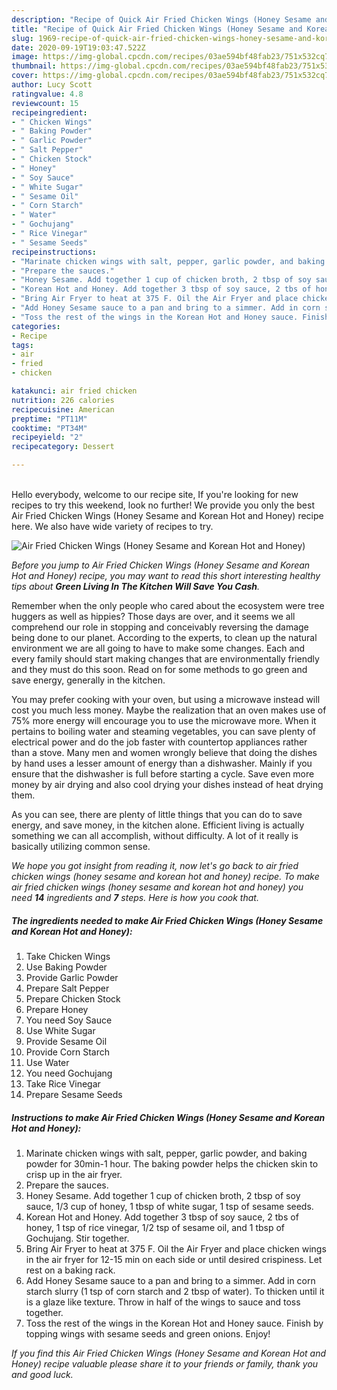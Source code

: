 ```yaml
---
description: "Recipe of Quick Air Fried Chicken Wings (Honey Sesame and Korean Hot and Honey)"
title: "Recipe of Quick Air Fried Chicken Wings (Honey Sesame and Korean Hot and Honey)"
slug: 1969-recipe-of-quick-air-fried-chicken-wings-honey-sesame-and-korean-hot-and-honey
date: 2020-09-19T19:03:47.522Z
image: https://img-global.cpcdn.com/recipes/03ae594bf48fab23/751x532cq70/air-fried-chicken-wings-honey-sesame-and-korean-hot-and-honey-recipe-main-photo.jpg
thumbnail: https://img-global.cpcdn.com/recipes/03ae594bf48fab23/751x532cq70/air-fried-chicken-wings-honey-sesame-and-korean-hot-and-honey-recipe-main-photo.jpg
cover: https://img-global.cpcdn.com/recipes/03ae594bf48fab23/751x532cq70/air-fried-chicken-wings-honey-sesame-and-korean-hot-and-honey-recipe-main-photo.jpg
author: Lucy Scott
ratingvalue: 4.8
reviewcount: 15
recipeingredient:
- " Chicken Wings"
- " Baking Powder"
- " Garlic Powder"
- " Salt Pepper"
- " Chicken Stock"
- " Honey"
- " Soy Sauce"
- " White Sugar"
- " Sesame Oil"
- " Corn Starch"
- " Water"
- " Gochujang"
- " Rice Vinegar"
- " Sesame Seeds"
recipeinstructions:
- "Marinate chicken wings with salt, pepper, garlic powder, and baking powder for 30min-1 hour. The baking powder helps the chicken skin to crisp up in the air fryer."
- "Prepare the sauces."
- "Honey Sesame. Add together 1 cup of chicken broth, 2 tbsp of soy sauce, 1/3 cup of honey, 1 tbsp of white sugar, 1 tsp of sesame seeds."
- "Korean Hot and Honey. Add together 3 tbsp of soy sauce, 2 tbs of honey, 1 tsp of rice vinegar, 1/2 tsp of sesame oil, and 1 tbsp of Gochujang. Stir together."
- "Bring Air Fryer to heat at 375 F. Oil the Air Fryer and place chicken wings in the air fryer for 12-15 min on each side or until desired crispiness. Let rest on a baking rack."
- "Add Honey Sesame sauce to a pan and bring to a simmer. Add in corn starch slurry (1 tsp of corn starch and 2 tbsp of water). To thicken until it is a glaze like texture. Throw in half of the wings to sauce and toss together."
- "Toss the rest of the wings in the Korean Hot and Honey sauce. Finish by topping wings with sesame seeds and green onions. Enjoy!"
categories:
- Recipe
tags:
- air
- fried
- chicken

katakunci: air fried chicken 
nutrition: 226 calories
recipecuisine: American
preptime: "PT11M"
cooktime: "PT34M"
recipeyield: "2"
recipecategory: Dessert

---
```

<br>
Hello everybody, welcome to our recipe site, If you're looking for new recipes to try this weekend, look no further! We provide you only the best Air Fried Chicken Wings (Honey Sesame and Korean Hot and Honey) recipe here. We also have wide variety of recipes to try.
<br>


![Air Fried Chicken Wings (Honey Sesame and Korean Hot and Honey)](https://img-global.cpcdn.com/recipes/03ae594bf48fab23/751x532cq70/air-fried-chicken-wings-honey-sesame-and-korean-hot-and-honey-recipe-main-photo.jpg)

<i>Before you jump to Air Fried Chicken Wings (Honey Sesame and Korean Hot and Honey) recipe, you may want to read this short interesting healthy tips about 
<strong>Green Living In The Kitchen Will Save You Cash</strong>.</i>
</br>

Remember when the only people who cared about the ecosystem were tree huggers as well as hippies? Those days are over, and it seems we all comprehend our role in stopping and conceivably reversing the damage being done to our planet. According to the experts, to clean up the natural environment we are all going to have to make some changes. Each and every family should start making changes that are environmentally friendly and they must do this soon. Read on for some methods to go green and save energy, generally in the kitchen.

You may prefer cooking with your oven, but using a microwave instead will cost you much less money. Maybe the realization that an oven makes use of 75% more energy will encourage you to use the microwave more. When it pertains to boiling water and steaming vegetables, you can save plenty of electrical power and do the job faster with countertop appliances rather than a stove. Many men and women wrongly believe that doing the dishes by hand uses a lesser amount of energy than a dishwasher. Mainly if you ensure that the dishwasher is full before starting a cycle. Save even more money by air drying and also cool drying your dishes instead of heat drying them.

As you can see, there are plenty of little things that you can do to save energy, and save money, in the kitchen alone. Efficient living is actually something we can all accomplish, without difficulty. A lot of it really is basically utilizing common sense.


<i>We hope you got insight from reading it, now let's go back to air fried chicken wings (honey sesame and korean hot and honey) recipe. To make air fried chicken wings (honey sesame and korean hot and honey) you need <strong>14</strong> ingredients and <strong>7</strong> steps. Here is how you cook that.
</i>

##### The ingredients needed to make Air Fried Chicken Wings (Honey Sesame and Korean Hot and Honey):

1. Take  Chicken Wings
1. Use  Baking Powder
1. Provide  Garlic Powder
1. Prepare  Salt Pepper
1. Prepare  Chicken Stock
1. Prepare  Honey
1. You need  Soy Sauce
1. Use  White Sugar
1. Provide  Sesame Oil
1. Provide  Corn Starch
1. Use  Water
1. You need  Gochujang
1. Take  Rice Vinegar
1. Prepare  Sesame Seeds


##### Instructions to make Air Fried Chicken Wings (Honey Sesame and Korean Hot and Honey):

1. Marinate chicken wings with salt, pepper, garlic powder, and baking powder for 30min-1 hour. The baking powder helps the chicken skin to crisp up in the air fryer.
1. Prepare the sauces.
1. Honey Sesame. Add together 1 cup of chicken broth, 2 tbsp of soy sauce, 1/3 cup of honey, 1 tbsp of white sugar, 1 tsp of sesame seeds.
1. Korean Hot and Honey. Add together 3 tbsp of soy sauce, 2 tbs of honey, 1 tsp of rice vinegar, 1/2 tsp of sesame oil, and 1 tbsp of Gochujang. Stir together.
1. Bring Air Fryer to heat at 375 F. Oil the Air Fryer and place chicken wings in the air fryer for 12-15 min on each side or until desired crispiness. Let rest on a baking rack.
1. Add Honey Sesame sauce to a pan and bring to a simmer. Add in corn starch slurry (1 tsp of corn starch and 2 tbsp of water). To thicken until it is a glaze like texture. Throw in half of the wings to sauce and toss together.
1. Toss the rest of the wings in the Korean Hot and Honey sauce. Finish by topping wings with sesame seeds and green onions. Enjoy!


<i>If you find this Air Fried Chicken Wings (Honey Sesame and Korean Hot and Honey) recipe valuable please share it to your friends or family, thank you and good luck.</i>

